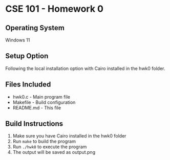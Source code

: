 # CSE 101 - Homework 0

## Operating System
Windows 11

## Setup Option
Following the local installation option with Cairo installed in the hwk0 folder.

## Files Included
- hwk0.c - Main program file
- Makefile - Build configuration
- README.md - This file

## Build Instructions
1. Make sure you have Cairo installed in the hwk0 folder
2. Run `make` to build the program
3. Run `./hwk0` to execute the program
4. The output will be saved as output.png 